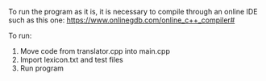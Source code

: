 To run the program as it is, it is necessary to compile through an online IDE such as this one: https://www.onlinegdb.com/online_c++_compiler#

To run:
1. Move code from translator.cpp into main.cpp
2. Import lexicon.txt and test files
3. Run program